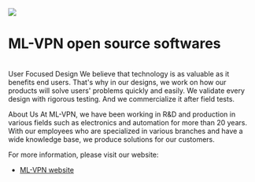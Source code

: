 <img src="https://www.ml-vpn.com/en/media/img/mlvpn-logo-m1_en.png" />

# ML-VPN open source softwares

<br/>
User Focused Design
We believe that technology is as valuable as it benefits end users. That's why in our designs, we work on how our products will solve users' problems quickly and easily. We validate every design with rigorous testing. And we commercialize it after field tests.

About Us
At ML-VPN, we have been working in R&D and production in various fields such as electronics and automation for more than 20 years. With our employees who are specialized in various branches and have a wide knowledge base, we produce solutions for our customers. 


For more information, please visit our website:
- [ML-VPN website](https://www.ml-vpn.com)

